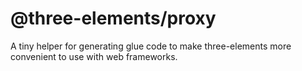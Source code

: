 # @three-elements/proxy

A tiny helper for generating glue code to make three-elements more convenient to use with web frameworks.
